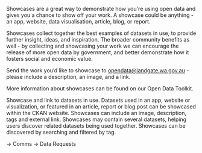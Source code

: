 Showcases are a great way to demonstrate how you're using open data and gives you a chance to show off your work. A showcase could be anything - an app, website, data visualisation, article, blog, or report.

Showcases collect together the best examples of datasets in use, to provide further insight, ideas, and inspiration. The broader community benefits as well - by collecting and showcasing your work we can encourage the release of more open data by government, and better demonstrate how it fosters social and economic value.

Send the work you’d like to showcase to opendata@landgate.wa.gov.au - please include a description, an image, and a link.

More information about showcases can be found on our Open Data Toolkit.


Showcase and link to datasets in use. Datasets used in an app, website or visualization, or featured in an article, report or blog post can be showcased within the CKAN website. Showcases can include an image, description, tags and external link. Showcases may contain several datasets, helping users discover related datasets being used together. Showcases can be discovered by searching and filtered by tag.

-> Comms
-> Data Requests
